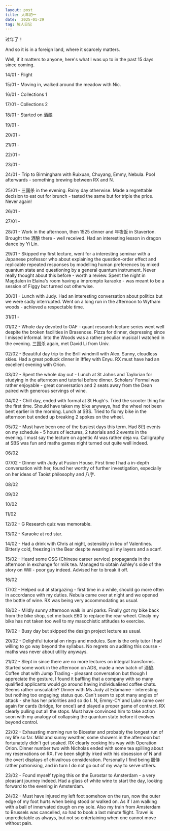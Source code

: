 ```yaml
---
layout: post
title: 大年初一
date:  2025-01-29
tag: 坡人日记
---
```


过年了！

And so it is in a foreign land, where it scarcely matters. 

Well, if it matters to anyone, here's what I was up to in the past 15 days since coming. 

14/01 - Flight

15/01 - Moving in, walked around the meadow with Nic. 

16/01 - Collections 1

17/01 - Collections 2

18/01 - Started on 酒酿

19/01 - 

20/01 - 

21/01 - 

22/01 - 

23/01 - 

24/01 - Trip to Birmingham with Ruixuan, Chuyang, Emmy, Nebula. Pool afterwards - something brewing between RX and N. 

25/01 - 三国杀 in the evening. Rainy day otherwise. Made a regrettable decision to eat out for brunch - tasted the same but for triple the price. Never again! 

26/01 - 

27/01 - 

28/01 - Work in the afternoon, then 1525 dinner and 年夜饭 in Staverton. Brought the 酒酿 there - well received. Had an interesting lesson in dragon dance by Yi Lin. 

29/01 - Skipped my first lecture, went for a interesting seminar with a Japanese professor who about explaining the question-order effect and replicable repeated responses by modelling human preferences by mixed quantum state and questioning by a general quantum instrument. Never really thought about this before - worth a review. Spent the night in Magdalen in Elaina's room having a imprompto karaoke - was meant to be a session of Figgy but turned out otherwise. 

30/01 - Lunch with Judy. Had an interesting conversation about politics but we were sadly interrupted. Went on a long run in the afternoon to Wytham woods - achieved a respectable time. 

31/01 - 

01/02 - Whole day devoted to OAF - quant research lecture series went well despite the broken facilities in Brasenose. Pizza for dinner, depressing since I missed informal. Into the Woods was a rather peculiar musical I watched in the evening. 三国杀 again, met David Li from Univ. 

02/02 - Beautiful day trip to the Brill windmill with Alex. Sunny, cloudless skies. Had a great potluck dinner in Iffley with Enyu. RX must have had an excellent evening with Orion. 

03/02 - Spent the whole day out - Lunch at St Johns and Taylorian for studying in the afternoon and tutorial before dinner. Scholars' Formal was rather enjoyable - great conversation and 2 seats away from the Dean paired with generous servings of wine. 

04/02 - Chill day, ended with formal at St Hugh's. Tried the scooter thing for the first time. Should have taken my bike anyways, had the wheel not been bent earlier in the morning. Lunch at SBS. Tried to fix my bike in the afternoon but ended up breaking 2 spokes on the wheel. 

05/02 - Must have been one of the busiest days this term. Had 8(!) events on my schedule - 5 hours of lectures, 2 tutorials and 2 events in the evening. I must say the lecture on agentic AI was rather deja vu. Calligraphy at SBS was fun and maths games night turned out quite well indeed. 

06/02

07/02 - Dinner with Judy at Fusion House. First time I had a in-depth conversation with her, found her worthy of further investigation, especially on her ideas of Taoist philosophy and 八字. 

08/02

09/02

10/02

11/02

12/02 - G Research quiz was memorable. 

13/02 - Karaoke at red star. 

14/02 - Had a drink with Chris at night, ostensibly in lieu of Valentines. Bitterly cold, freezing in the Bear despite wearing all my layers and a scarf. 

15/02 - Heard some OSG (Chinese career service) propaganda in the afternoon in exchange for milk tea. Managed to obtain Ashley's side of the story on Will - poor guy indeed. Advised her to break it off.

16/02

17/02 - Helped out at stargazing - first time in a while, should go more often in accordance with my duties. Nebula came over at night and we opened the bottle of wine. RX was being very accommodating as usual. 

18/02 - Mildly sunny afternoon walk in uni parks. Finally got my bike back from the bike shop, set me back £60 to replace the rear wheel. Clealy my bike has not taken too well to my masochistic attitudes to exercise. 

19/02 - Busy day but skipped the design project lecture as usual. 

20/02 - Delightful tutorial on rings and modules. Sam is the only tutor I had willing to go way beyond the syllabus. No regrets on auditing this course - maths was never about utility anyways. 

21/02 - Slept in since there are no more lectures on integral transforms. Started some work in the afternoon on ADS, made a new batch of 酒酿. Coffee chat with Jump Trading - pleasant conversation but though I appreciate the gesture, I found it baffling that a company with so many qualified applicants would go around having individualised coffee chats. Seems rather unscalable? Dinner with Ms Judy at Edamame - interesting but nothing too engaging; status quo. Can't seem to spot many angles of attack - she has her priorities and so do I. N, Emmy-CY and Luke came over again for cards (bridge, for once!) and played a proper game of contract. RX clearly pulling out all the stops. Must have convinced him to take action soon with my analogy of collapsing the quantum state before it evolves beyond control. 

22/02 - Exhausting morning run to Bicester and probably the longest run of my life so far. Mild and sunny weather, some showers in the afternoon but fortunately didn't get soaked. RX clearly cooking his way with Operation Orion. Dinner number two with Nicholas ended with some tea spilling about my reservations on RX. I've been slightly irked with his obsession of N and the overt displays of chivalrous consideration. Personally I find being 服侍 rather patronising, and in turn I do not go out of my way to serve others. 

23/02 - Found myself typing this on the Eurostar to Amsterdam - a very pleasant journey indeed. Had a glass of white wine to start the day, looking forward to the evening in Amsterdam. 

24/02 - Must have injured my left foot somehow on the run, now the outer edge of my foot hurts when being stood or walked on. As if I am walking with a ball of innervated dough on my sole. Also my train from Amsterdam to Brussels was cancelled, so had to book a last minute flight. Travel is unpredictable as always, but not so entertaining when one cannot move without pain.